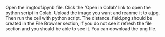 Open the imgtodf.ipynb file. Click the 'Open in Colab' link to open the python script in Colab. Upload the image you want and reanme it to a.jpg. Then run the cell with python script. The distance_field.png should be created in the File Browser section, if you do not see it refresh the file section and you should be able to see it. You can download the png file.
